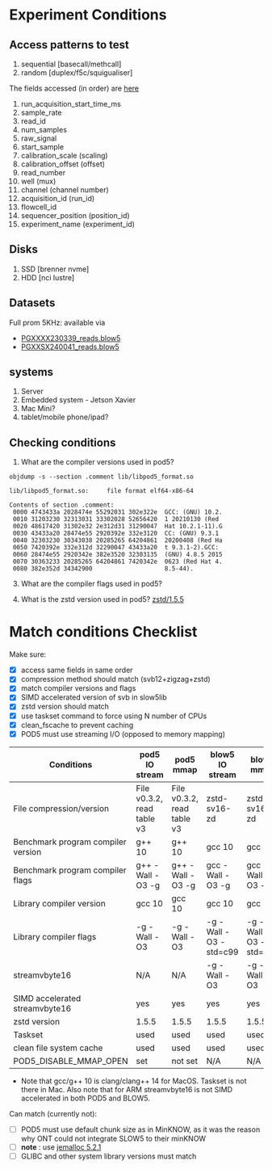 # Experiment Conditions

## Access patterns to test

1. sequential [basecall/methcall]
2. random [duplex/f5c/squigualiser]

The fields accessed (in order) are [here](https://github.com/nanoporetech/dorado/blob/0d932c0539a8d81fedb5c98931475e69dd97df93/dorado/data_loader/DataLoader.cpp#L112)
1. run_acquisition_start_time_ms
2. sample_rate
3. read_id
4. num_samples
5. raw_signal
6. start_sample
7. calibration_scale (scaling)
8. calibration_offset (offset)
9. read_number
10. well (mux)
11. channel (channel number)
12. acquisition_id (run_id)
13. flowcell_id
14. sequencer_position (position_id)
15. experiment_name (experiment_id)

## Disks

1. SSD [brenner nvme]
2. HDD [nci lustre]

## Datasets

Full prom 5KHz: available via
- [PGXXXX230339_reads.blow5](https://gtgseq.s3.amazonaws.com/ont-r10-5khz-dna/NA24385/raw/PGXXXX230339_reads.blow5)
- [PGXXSX240041_reads.blow5](https://gtgseq.s3.amazonaws.com/ont-r10-5khz-dna/NA24385_2/raw/PGXXSX240041_reads.blow5)

## systems

1. Server
2. Embedded system - Jetson Xavier
3. Mac Mini?
4. tablet/mobile phone/ipad?

## Checking conditions

1. What are the compiler versions used in pod5?

```
objdump -s --section .comment lib/libpod5_format.so

lib/libpod5_format.so:     file format elf64-x86-64

Contents of section .comment:
 0000 4743433a 2028474e 55292031 302e322e  GCC: (GNU) 10.2.
 0010 31203230 32313031 33302028 52656420  1 20210130 (Red
 0020 48617420 31302e32 2e312d31 31290047  Hat 10.2.1-11).G
 0030 43433a20 28474e55 2920392e 332e3120  CC: (GNU) 9.3.1
 0040 32303230 30343038 20285265 64204861  20200408 (Red Ha
 0050 7420392e 332e312d 32290047 43433a20  t 9.3.1-2).GCC:
 0060 28474e55 2920342e 382e3520 32303135  (GNU) 4.8.5 2015
 0070 30363233 20285265 64204861 7420342e  0623 (Red Hat 4.
 0080 382e352d 34342900                    8.5-44).
```

3. What are the compiler flags used in pod5?

4. What is the zstd version used in pod5? [zstd/1.5.5](https://github.com/nanoporetech/pod5-file-format/blob/0.3.2/conanfile.py#L63)



# Match conditions Checklist

Make sure:

- [x] access same fields in same order
- [x] compression method should match (svb12+zigzag+zstd)
- [x] match compiler versions and flags
- [x] SIMD accelerated version of svb in slow5lib
- [x] zstd version should match
- [x] use taskset command to force using N number of CPUs
- [x] clean_fscache to prevent caching
- [x] POD5 must use streaming I/O (opposed to memory mapping)

| Conditions                         | pod5 IO stream             | pod5 mmap        | blow5 IO stream        | blow5 mmap             |
| ---------------------------------- | -------------------------- | ---------------- | ---------------------- | ---------------------- |
| File compression/version           | File v0.3.2, read table v3 | File v0.3.2, read table v3                 | zstd-sv16-zd           |  zstd-sv16-zd          |
| Benchmark program compiler version | g++ 10                 | g++ 10        | gcc 10              | gcc 10              |
| Benchmark program compiler flags   | g++ -Wall -O3 -g           | g++ -Wall -O3 -g | gcc -Wall -O3 -g       | gcc -Wall -O3 -g       |
| Library compiler version           | gcc 10                 | gcc 10        | gcc 10               | gcc 10               |
| Library compiler flags             | \-g -Wall -O3              | \-g -Wall -O3    | \-g -Wall -O3 -std=c99 | \-g -Wall -O3 -std=c99 |
| streamvbyte16                      | N/A               | N/A     | \-g -Wall -O3          | \-g -Wall -O3     |
| SIMD accelerated streamvbyte16     | yes                        | yes              | yes                   | yes|
| zstd version                       | 1.5.5                      | 1.5.5            | 1.5.5                  | 1.5.5                        |
| Taskset                            | used                       | used             | used                   | used                   |
| clean file system cache                      | used                       | used             | used                   | used                   |
| POD5_DISABLE_MMAP_OPEN             | set                        | not set          | N/A                    | N/A                    |

* Note that gcc/g++ 10 is clang/clang++ 14 for MacOS. Taskset is not there in Mac.  Also note that for ARM streamvbyte16 is not SIMD accelerated in both POD5 and BLOW5.

Can match (currently not):

- [ ] POD5 must use default chunk size as in MinKNOW, as it was the reason why ONT could not integrate SLOW5 to their minKNOW
- [ ] **note** : use [jemalloc  5.2.1](https://github.com/nanoporetech/pod5-file-format/blob/0.3.2/conanfile.py#L70)
- [ ] GLIBC and other system library versions must match
